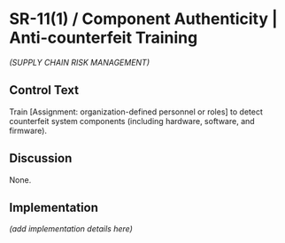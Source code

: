 # SR-11(1) / Component Authenticity | Anti-counterfeit Training

_(SUPPLY CHAIN RISK MANAGEMENT)_

## Control Text

Train [Assignment: organization-defined personnel or roles] to detect counterfeit system components (including hardware, software, and firmware).

## Discussion

None.

## Implementation

_(add implementation details here)_